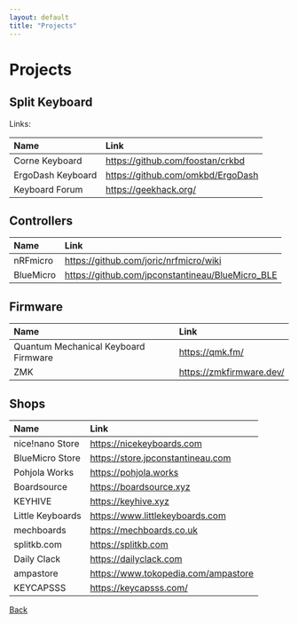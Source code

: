 ```yaml
---
layout: default
title: "Projects"
---
```


# Projects

## Split Keyboard

Links:

| Name              | Link                              |
| :---------------- | :-------------------------------- |
| Corne Keyboard    | https://github.com/foostan/crkbd  |
| ErgoDash Keyboard | https://github.com/omkbd/ErgoDash |
| Keyboard Forum    | https://geekhack.org/             |

## Controllers

| Name      | Link                                             |
| :-------- | :----------------------------------------------- |
| nRFmicro  | https://github.com/joric/nrfmicro/wiki           |
| BlueMicro | https://github.com/jpconstantineau/BlueMicro_BLE |

## Firmware

| Name                                 | Link                     |
| :----------------------------------- | :----------------------- |
| Quantum Mechanical Keyboard Firmware | https://qmk.fm/          |
| ZMK                                  | https://zmkfirmware.dev/ |

## Shops

| Name             | Link                                |
| :--------------- | :---------------------------------- |
| nice!nano Store  | https://nicekeyboards.com           |
| BlueMicro Store  | https://store.jpconstantineau.com   |
| Pohjola Works    | https://pohjola.works               |
| Boardsource      | https://boardsource.xyz             |
| KEYHIVE          | https://keyhive.xyz                 |
| Little Keyboards | https://www.littlekeyboards.com     |
| mechboards       | https://mechboards.co.uk            |
| splitkb.com      | https://splitkb.com                 |
| Daily Clack      | https://dailyclack.com              |
| ampastore        | https://www.tokopedia.com/ampastore |
| KEYCAPSSS        | https://keycapsss.com/              |

[Back](./index.md)
